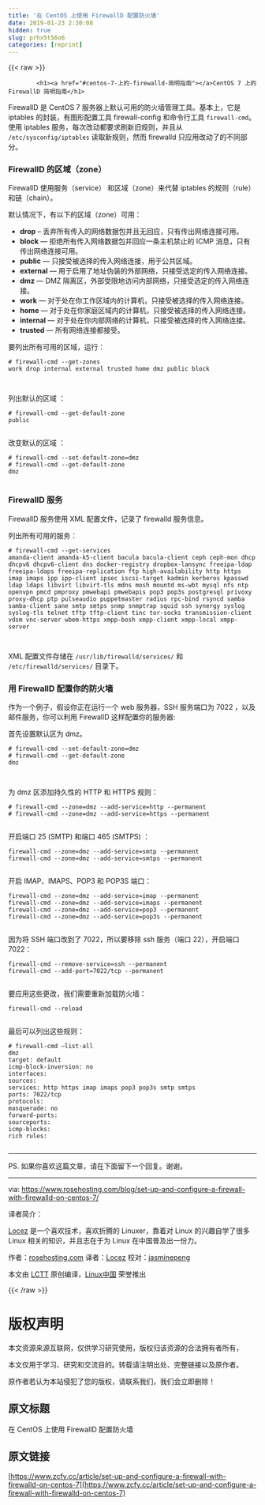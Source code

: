 ```yaml
---
title: '在 CentOS 上使用 FirewallD 配置防火墙' 
date: 2019-01-23 2:30:08
hidden: true
slug: prhx5t56o6
categories: [reprint]
---
```


{{< raw >}}

            <h1><a href="#centos-7-上的-firewalld-简明指南"></a>CentOS 7 上的 FirewallD 简明指南</h1>
<p>FirewallD 是 CentOS 7 服务器上默认可用的防火墙管理工具。基本上，它是 iptables 的封装，有图形配置工具 firewall-config 和命令行工具 <code>firewall-cmd</code>。使用 iptables 服务，每次改动都要求刷新旧规则，并且从 <code>/etc/sysconfig/iptables</code> 读取新规则，然而 firewalld 只应用改动了的不同部分。</p>
<h3><a href="#firewalld-的区域zone"></a>FirewallD 的区域（zone）</h3>
<p>FirewallD 使用服务（service） 和区域（zone）来代替 iptables 的规则（rule）和链（chain）。</p>
<p>默认情况下，有以下的区域（zone）可用：</p>
<ul>
<li><strong>drop</strong> – 丢弃所有传入的网络数据包并且无回应，只有传出网络连接可用。</li>
<li><strong>block</strong> — 拒绝所有传入网络数据包并回应一条主机禁止的 ICMP 消息，只有传出网络连接可用。</li>
<li><strong>public</strong> — 只接受被选择的传入网络连接，用于公共区域。</li>
<li><strong>external</strong> — 用于启用了地址伪装的外部网络，只接受选定的传入网络连接。</li>
<li><strong>dmz</strong> — DMZ 隔离区，外部受限地访问内部网络，只接受选定的传入网络连接。</li>
<li><strong>work</strong> — 对于处在你工作区域内的计算机，只接受被选择的传入网络连接。</li>
<li><strong>home</strong> — 对于处在你家庭区域内的计算机，只接受被选择的传入网络连接。</li>
<li><strong>internal</strong> — 对于处在你内部网络的计算机，只接受被选择的传入网络连接。</li>
<li><strong>trusted</strong> — 所有网络连接都接受。</li>
</ul>
<p>要列出所有可用的区域，运行：</p>
<pre><code class="hljs vala"><span class="hljs-meta"># firewall-cmd --get-zones</span>
work drop <span class="hljs-keyword">internal</span> external trusted home dmz <span class="hljs-keyword">public</span> block

</code></pre><p>列出默认的区域 ：</p>
<pre><code class="hljs kotlin"># firewall-cmd --<span class="hljs-keyword">get</span>-<span class="hljs-keyword">default</span>-zone
<span class="hljs-keyword">public</span>

</code></pre><p>改变默认的区域 ：</p>
<pre><code class="hljs shell"><span class="hljs-meta">#</span><span class="bash"> firewall-cmd --<span class="hljs-built_in">set</span>-default-zone=dmz</span>
<span class="hljs-meta">#</span><span class="bash"> firewall-cmd --get-default-zone</span>
dmz

</code></pre><h3><a href="#firewalld-服务"></a>FirewallD 服务</h3>
<p>FirewallD 服务使用 XML 配置文件，记录了 firewalld 服务信息。</p>
<p>列出所有可用的服务：</p>
<pre><code class="hljs routeros"><span class="hljs-comment"># firewall-cmd --get-services</span>
amanda-client amanda-k5-client bacula bacula-client ceph ceph-mon dhcp dhcpv6 dhcpv6-client<span class="hljs-built_in"> dns </span>docker-registry dropbox-lansync freeipa-ldap freeipa-ldaps freeipa-replication ftp high-availability http https imap imaps ipp ipp-client<span class="hljs-built_in"> ipsec </span>iscsi-target kadmin kerberos kpasswd ldap ldaps libvirt libvirt-tls mdns mosh mountd ms-wbt mysql nfs<span class="hljs-built_in"> ntp </span>openvpn pmcd pmproxy pmwebapi pmwebapis pop3 pop3s postgresql privoxy proxy-dhcp ptp pulseaudio puppetmaster<span class="hljs-built_in"> radius </span>rpc-bind rsyncd samba samba-client sane smtp smtps<span class="hljs-built_in"> snmp </span>snmptrap squid ssh synergy syslog syslog-tls telnet tftp tftp-client tinc tor-socks transmission-client vdsm vnc-server wbem-https xmpp-bosh xmpp-client xmpp-local xmpp-server

</code></pre><p>XML 配置文件存储在 <code>/usr/lib/firewalld/services/</code> 和 <code>/etc/firewalld/services/</code> 目录下。</p>
<h3><a href="#用-firewalld-配置你的防火墙"></a>用 FirewallD 配置你的防火墙</h3>
<p>作为一个例子，假设你正在运行一个 web 服务器，SSH 服务端口为 7022 ，以及邮件服务，你可以利用 FirewallD 这样配置你的服务器:</p>
<p>首先设置默认区为 dmz。</p>
<pre><code class="hljs shell"><span class="hljs-meta">#</span><span class="bash"> firewall-cmd --<span class="hljs-built_in">set</span>-default-zone=dmz</span>
<span class="hljs-meta">#</span><span class="bash"> firewall-cmd --get-default-zone</span>
dmz

</code></pre><p>为 dmz 区添加持久性的 HTTP 和 HTTPS 规则：</p>
<pre><code class="hljs brainfuck"><span class="hljs-comment">#</span> <span class="hljs-comment">firewall</span><span class="hljs-literal">-</span><span class="hljs-comment">cmd</span> <span class="hljs-literal">-</span><span class="hljs-literal">-</span><span class="hljs-comment">zone=dmz</span> <span class="hljs-literal">-</span><span class="hljs-literal">-</span><span class="hljs-comment">add</span><span class="hljs-literal">-</span><span class="hljs-comment">service=http</span> <span class="hljs-literal">-</span><span class="hljs-literal">-</span><span class="hljs-comment">permanent</span>
<span class="hljs-comment">#</span> <span class="hljs-comment">firewall</span><span class="hljs-literal">-</span><span class="hljs-comment">cmd</span> <span class="hljs-literal">-</span><span class="hljs-literal">-</span><span class="hljs-comment">zone=dmz</span> <span class="hljs-literal">-</span><span class="hljs-literal">-</span><span class="hljs-comment">add</span><span class="hljs-literal">-</span><span class="hljs-comment">service=https</span> <span class="hljs-literal">-</span><span class="hljs-literal">-</span><span class="hljs-comment">permanent</span>

</code></pre><p>开启端口 25 (SMTP) 和端口 465 (SMTPS) ：</p>
<pre><code class="hljs routeros">firewall-cmd <span class="hljs-attribute">--zone</span>=dmz <span class="hljs-attribute">--add-service</span>=smtp --permanent
firewall-cmd <span class="hljs-attribute">--zone</span>=dmz <span class="hljs-attribute">--add-service</span>=smtps --permanent

</code></pre><p>开启 IMAP、IMAPS、POP3 和 POP3S 端口：</p>
<pre><code class="hljs routeros">firewall-cmd <span class="hljs-attribute">--zone</span>=dmz <span class="hljs-attribute">--add-service</span>=imap --permanent
firewall-cmd <span class="hljs-attribute">--zone</span>=dmz <span class="hljs-attribute">--add-service</span>=imaps --permanent
firewall-cmd <span class="hljs-attribute">--zone</span>=dmz <span class="hljs-attribute">--add-service</span>=pop3 --permanent
firewall-cmd <span class="hljs-attribute">--zone</span>=dmz <span class="hljs-attribute">--add-service</span>=pop3s --permanent

</code></pre><p>因为将 SSH 端口改到了 7022，所以要移除 ssh 服务（端口 22），开启端口 7022：</p>
<pre><code class="hljs dockerfile">firewall-<span class="hljs-keyword">cmd</span><span class="bash"> --remove-service=ssh --permanent
</span>firewall-<span class="hljs-keyword">cmd</span><span class="bash"> --add-port=7022/tcp --permanent
</span>
</code></pre><p>要应用这些更改，我们需要重新加载防火墙：</p>
<pre><code class="hljs dockerfile">firewall-<span class="hljs-keyword">cmd</span><span class="bash"> --reload
</span>
</code></pre><p>最后可以列出这些规则：</p>
<pre><code class="hljs yaml"><span class="hljs-comment"># firewall-cmd –list-all</span>
<span class="hljs-string">dmz</span>
<span class="hljs-attr">target:</span> <span class="hljs-string">default</span>
<span class="hljs-attr">icmp-block-inversion:</span> <span class="hljs-literal">no</span>
<span class="hljs-attr">interfaces:</span>
<span class="hljs-attr">sources:</span>
<span class="hljs-attr">services:</span> <span class="hljs-string">http</span> <span class="hljs-string">https</span> <span class="hljs-string">imap</span> <span class="hljs-string">imaps</span> <span class="hljs-string">pop3</span> <span class="hljs-string">pop3s</span> <span class="hljs-string">smtp</span> <span class="hljs-string">smtps</span>
<span class="hljs-attr">ports:</span> <span class="hljs-number">7022</span><span class="hljs-string">/tcp</span>
<span class="hljs-attr">protocols:</span>
<span class="hljs-attr">masquerade:</span> <span class="hljs-literal">no</span>
<span class="hljs-attr">forward-ports:</span>
<span class="hljs-attr">sourceports:</span>
<span class="hljs-attr">icmp-blocks:</span>
<span class="hljs-string">rich</span> <span class="hljs-attr">rules:</span>

</code></pre><hr>
<p>PS. 如果你喜欢这篇文章，请在下面留下一个回复。谢谢。</p>
<hr>
<p>via: <a href="https://www.rosehosting.com/blog/set-up-and-configure-a-firewall-with-firewalld-on-centos-7/">https://www.rosehosting.com/blog/set-up-and-configure-a-firewall-with-firewalld-on-centos-7/</a></p>
<p>译者简介：</p>
<p><a href="http://locez.com">Locez</a> 是一个喜欢技术，喜欢折腾的 Linuxer，靠着对 Linux 的兴趣自学了很多 Linux 相关的知识，并且志在于为 Linux 在中国普及出一份力。</p>
<p>作者：<a href="https://www.rosehosting.com/blog/set-up-and-configure-a-firewall-with-firewalld-on-centos-7/">rosehosting.com</a> 译者：<a href="https://github.com/locez">Locez</a> 校对：<a href="https://github.com/jasminepeng">jasminepeng</a></p>
<p>本文由 <a href="https://github.com/LCTT/TranslateProject">LCTT</a> 原创编译，<a href="https://linux.cn/">Linux中国</a> 荣誉推出</p>

          
{{< /raw >}}

# 版权声明
本文资源来源互联网，仅供学习研究使用，版权归该资源的合法拥有者所有，

本文仅用于学习、研究和交流目的。转载请注明出处、完整链接以及原作者。

原作者若认为本站侵犯了您的版权，请联系我们，我们会立即删除！

## 原文标题
在 CentOS 上使用 FirewallD 配置防火墙

## 原文链接
[https://www.zcfy.cc/article/set-up-and-configure-a-firewall-with-firewalld-on-centos-7](https://www.zcfy.cc/article/set-up-and-configure-a-firewall-with-firewalld-on-centos-7)

